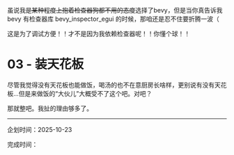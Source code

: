 虽说我~~是某种程度上抱着检查器狗都不用的态度~~选择了bevy，但是当你真告诉我 bevy 有检查器库 bevy_inspector_egui 的时候，那咱还是忍不住要折腾一波（

这是为了调试方便！！才不是因为我依赖检查器呢！！你懂个球！！

# 03 - 装天花板

尽管我觉得没有天花板也能做饭，喝汤的也不在意厨房长啥样，更别说有没有天花板...但是来做饭的“大伙儿”大概受不了这个吧。对吧？

那就整吧。我扯的理由够多了。


---

企划时间：2025-10-23

完成时间：
